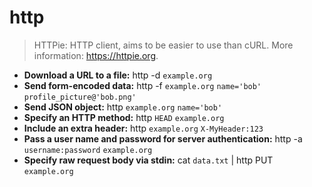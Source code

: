 # http
> HTTPie: HTTP client, aims to be easier to use than cURL.
> More information: <https://httpie.org>.
- **Download a URL to a file:**
http -d `example.org`
- **Send form-encoded data:**
http -f `example.org` `name='bob'` `profile_picture@'bob.png'`
- **Send JSON object:**
http `example.org` `name='bob'`
- **Specify an HTTP method:**
http `HEAD` `example.org`
- **Include an extra header:**
http `example.org` `X-MyHeader:123`
- **Pass a user name and password for server authentication:**
http -a `username:password` `example.org`
- **Specify raw request body via stdin:**
cat `data.txt` | http PUT `example.org`
